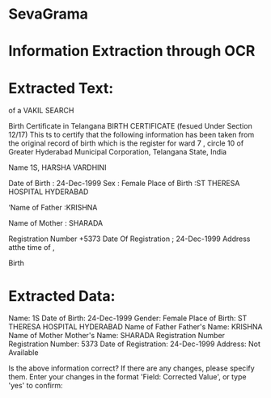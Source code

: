 # SevaGrama

# Information Extraction through OCR

# Extracted Text:
of a VAKIL SEARCH

Birth Certificate in Telangana
BIRTH CERTIFICATE
(fesued Under Section 12/17)
This ts to certify that the following information has been taken from the
original record of birth which is the register for ward 7 , circle 10 of Greater
Hyderabad Municipal Corporation, Telangana State, India

Name 1S, HARSHA VARDHINI

Date of Birth : 24-Dec-1999 Sex : Female
Place of Birth :ST THERESA HOSPITAL HYDERABAD

‘Name of Father :KRISHNA

Name of Mother : SHARADA

Registration Number +5373 Date Of Registration ; 24-Dec-1999
Address atthe time of ,

Birth

# Extracted Data:
Name: 1S
Date of Birth: 24-Dec-1999
Gender: Female
Place of Birth: ST THERESA HOSPITAL HYDERABAD Name of Father
Father's Name: KRISHNA Name of Mother
Mother's Name: SHARADA Registration Number
Registration Number: 5373
Date of Registration: 24-Dec-1999
Address: Not Available

Is the above information correct? If there are any changes, please specify them.
Enter your changes in the format 'Field: Corrected Value', or type 'yes' to confirm: 
